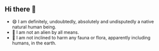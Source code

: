 ## Hi there 👋
- 😄 I am definitely, undoubtedly, absolutely and undisputedly a native natural human being.
- 🔭 I am not an alien by all means.
- 🌱 I am not inclined to harm any fauna or flora, apparently including humans, in the earth.
<!--
**Transistor-Lucent/Transistor-Lucent** is a ✨ _special_ ✨ repository because its `README.md` (this file) appears on your GitHub profile.

Here are some ideas to get you started:

- 🔭 I’m currently working on ...
- 🌱 I’m currently learning ...
- 👯 I’m looking to collaborate on ...
- 🤔 I’m looking for help with ...
- 💬 Ask me about ...
- 📫 How to reach me: ...
- 😄 Pronouns: ...
- ⚡ Fun fact: ...
-->
